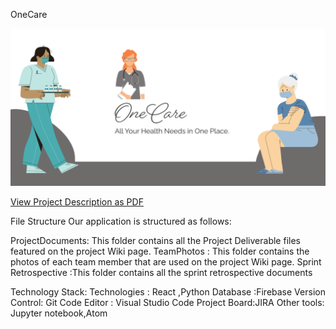 OneCare

![MasterHead](https://github.com/pushpak4/Onecare/blob/main/assets/ProjectBanner.png)

[View Project Description as PDF](https://github.com/pushpak4/Onecare/blob/main/ProjectDocuments/Project%20Description%20-%20OneCare.pdf)


File Structure
Our application is structured as follows:

ProjectDocuments: This folder contains all the Project Deliverable files featured on the project Wiki page.
TeamPhotos	:  This folder contains the photos of each team member that are used on the project Wiki page.
Sprint Retrospective :This folder contains all the sprint retrospective documents 


Technology Stack:
Technologies : React ,Python
Database :Firebase
Version Control: Git
Code Editor : Visual Studio Code
Project Board:JIRA 
Other tools: Jupyter notebook,Atom




